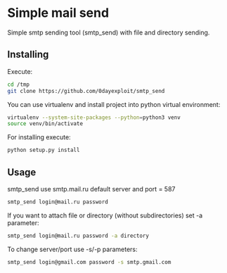 # Simple mail send

Simple smtp sending tool (smtp_send) with file and directory sending.

## Installing

Execute:

```sh
cd /tmp
git clone https://github.com/0dayexploit/smtp_send
```

You can use virtualenv and install project into python virtual environment:

```sh
virtualenv --system-site-packages --python=python3 venv
source venv/bin/activate
```

For installing execute:

```sh
python setup.py install
```

## Usage

smtp_send use smtp.mail.ru default server and port = 587

```sh
smtp_send login@mail.ru password
```

If you want to attach file or directory (without subdirectories)
set -a parameter:

```sh
smtp_send login@mail.ru password -a directory
```

To change server/port use -s/-p parameters:

```sh
smtp_send login@gmail.com password -s smtp.gmail.com
```
